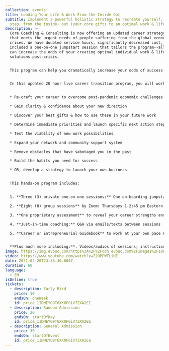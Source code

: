 ```yaml
---
collection: events
title: Leading Your Life & Work From the Inside Out
subtitle: Implement a powerful holistic strategy to recreate yourself, step by
  step, from the inside- out (your core gifts to an optimal work & life).
description: >-
  Core Coaching & Consulting is now offering an updated career strategy program
  that meets the urgent needs of people suffering from the global economic
  crises. We have doubled service hours, significantly decreased cost, and
  included a one-on-one jumpstart session that tailors the program--all so we
  can increase the odds of your creating optimal individual work & life
  solutions post-crisis.


  This program can help you dramatically increase your odds of success if you: a) need to find a new job, b) would like to explore the viability of starting your own business, c) want a promotion, or d) would like to rebalance your life and work when it is time to emerge into a new normal.


  In this updated 20 hour live career transition program, you will work with expert career and business coaches to generate these **PRACTICAL & IMMEDIATE RESULTS:**


  * Re-craft your career to overcome post-pandemic economic challenges

  * Gain clarity & confidence about your new direction

  * Discover your best gifts & how to use these in your future work

  * Determine immediate priorities and launch specific next action steps

  * Test the viability of new work possibilities

  * Expand your network and community support system

  * Remove obstacles that have sabotaged you in the past

  * Build the habits you need for success

  * OR, develop a strategy to launch your own business.


  This hands-on program includes:


  1. **Three (3) private one-on-one sessions:** One on-boarding jumpstart sessionimmediately upon signing up for this program and two sessions during program.

  2. **Eight (8) group sessions** by Zoom: Thursdays 1-2:45 pm Eastern time: Feb 11,18, and 25; Mar 4, 11, 18 and 25; final session is April 1. Sessions are in **Spanish and English**.

  3. **One proprietary assessment** to reveal your career strengths and weaknesses

  4. **Just-in-time coaching:** Q&A via emails/texts between sessions

  5. **Career or Entrepreneurial Guidebook** to work at your own pace AND to continue progress post-program


  **Plus much more including:**. Videos/audios of sessions; instructional materials; lifetime access to group's website portal where all resources are available.
image: https://img.evbuc.com/https%3A%2F%2Fcdn.evbuc.com%2Fimages%2F108047217%2F306828581984%2F1%2Foriginal.20200807-184200?w=800&auto=format%2Ccompress&q=75&sharp=10&rect=0%2C31%2C1000%2C500&s=adb8718dcecd2fa87215018fa3fb534f
video: https://www.youtube.com/watch?v=Z2OPFWTLiHE
date: 2021-02-20T23:36:30.604Z
duration: 60
language:
  - EN
isOnline: true
tickets:
  - description: Early Bird
    price: 10
    endsOn: oneWeek
    id: price_1IDMEYG9T6XK0FGiV7ZXA2EI
  - description: Random Admission
    price: 20
    endsOn: startOfDay
    id: price_1IDMEYG9T6XK0FGiV7ZXA2Eb
  - description: General Admission
    price: 30
    endsOn: startOfEvent
    id: price_1IDMEYG9T6XK0FGiV7ZXA2Ea
---
```

